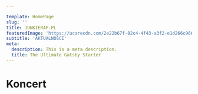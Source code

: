 ```yaml
---

template: HomePage
slug: ''
title: JUNKIERAP.PL
featuredImage: 'https://ucarecdn.com/2e22b67f-82c4-4f43-a3f2-e1d266c9663d/'
subtitle: 'AKTUALNOŚCI'
meta:
  description: This is a meta description.
  title: The Ultimate Gatsby Starter
---
```



# Koncert 

